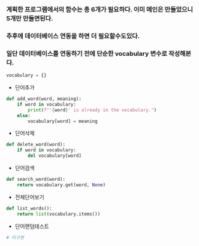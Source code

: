 ### 계획한 프로그램에서의 함수는 총 6개가 필요하다. 이미 메인은 만들었으니 5개만 만들면된다. 
### 추후에 데이터베이스 연동을 하면 더 필요할수도있다.
### 일단 데이터베이스를 연동하기 전에 단순한 vocabulary 변수로 작성해본다.

```python
vocabulary = {}
```
- 단어추가
```python
def add_word(word, meaning):
    if word in vocabulary:
        print(f"'{word}' is already in the vocabulary.")
    else:
        vocabulary[word] = meaning
```
- 단어삭제
```python
def delete_word(word):
    if word in vocabulary:
        del vocabulary[word]
``` 
- 단어검색
```python
def search_word(word):
    return vocabulary.get(word, None)
```
- 전체단어보기
```python
def list_words():
    return list(vocabulary.items())
```
- 단어랜덤테스트
```python
# 미구현
```
